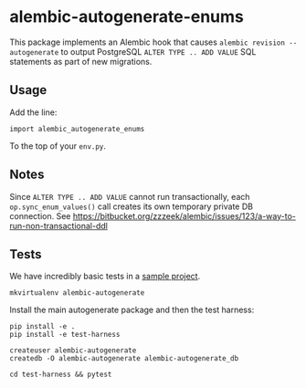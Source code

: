 
# alembic-autogenerate-enums

This package implements an Alembic hook that causes ``alembic revision
--autogenerate`` to output PostgreSQL ``ALTER TYPE .. ADD VALUE`` SQL
statements as part of new migrations.


## Usage

Add the line:

    import alembic_autogenerate_enums

To the top of your ``env.py``.


## Notes

Since ``ALTER TYPE .. ADD VALUE`` cannot run transactionally, each
``op.sync_enum_values()`` call creates its own temporary private DB connection.
See https://bitbucket.org/zzzeek/alembic/issues/123/a-way-to-run-non-transactional-ddl

## Tests

We have incredibly basic tests in a [sample project](./test-harness).

```
mkvirtualenv alembic-autogenerate
```

Install the main autogenerate package and then the test harness:

```
pip install -e .
pip install -e test-harness
```

```
createuser alembic-autogenerate
createdb -O alembic-autogenerate alembic-autogenerate_db
```

```
cd test-harness && pytest
```
